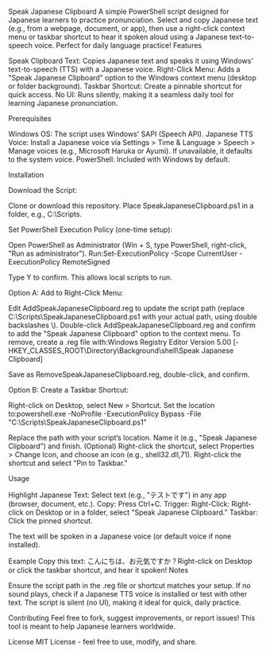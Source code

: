 Speak Japanese Clipboard
A simple PowerShell script designed for Japanese learners to practice pronunciation. Select and copy Japanese text (e.g., from a webpage, document, or app), then use a right-click context menu or taskbar shortcut to hear it spoken aloud using a Japanese text-to-speech voice. Perfect for daily language practice!
Features

Speak Clipboard Text: Copies Japanese text and speaks it using Windows' text-to-speech (TTS) with a Japanese voice.
Right-Click Menu: Adds a "Speak Japanese Clipboard" option to the Windows context menu (desktop or folder background).
Taskbar Shortcut: Create a pinnable shortcut for quick access.
No UI: Runs silently, making it a seamless daily tool for learning Japanese pronunciation.

Prerequisites

Windows OS: The script uses Windows' SAPI (Speech API).
Japanese TTS Voice: Install a Japanese voice via Settings > Time & Language > Speech > Manage voices (e.g., Microsoft Haruka or Ayumi). If unavailable, it defaults to the system voice.
PowerShell: Included with Windows by default.

Installation

Download the Script:

Clone or download this repository.
Place SpeakJapaneseClipboard.ps1 in a folder, e.g., C:\Scripts\.


Set PowerShell Execution Policy (one-time setup):

Open PowerShell as Administrator (Win + S, type PowerShell, right-click, "Run as administrator").
Run:Set-ExecutionPolicy -Scope CurrentUser -ExecutionPolicy RemoteSigned


Type Y to confirm. This allows local scripts to run.


Option A: Add to Right-Click Menu:

Edit AddSpeakJapaneseClipboard.reg to update the script path (replace C:\\Scripts\\SpeakJapaneseClipboard.ps1 with your actual path, using double backslashes \\).
Double-click AddSpeakJapaneseClipboard.reg and confirm to add the "Speak Japanese Clipboard" option to the context menu.
To remove, create a .reg file with:Windows Registry Editor Version 5.00
[-HKEY_CLASSES_ROOT\Directory\Background\shell\Speak Japanese Clipboard]

Save as RemoveSpeakJapaneseClipboard.reg, double-click, and confirm.


Option B: Create a Taskbar Shortcut:

Right-click on Desktop, select New > Shortcut.
Set the location to:powershell.exe -NoProfile -ExecutionPolicy Bypass -File "C:\Scripts\SpeakJapaneseClipboard.ps1"

Replace the path with your script’s location.
Name it (e.g., "Speak Japanese Clipboard") and finish.
(Optional) Right-click the shortcut, select Properties > Change Icon, and choose an icon (e.g., shell32.dll,71).
Right-click the shortcut and select "Pin to Taskbar."



Usage

Highlight Japanese Text: Select text (e.g., "テストです") in any app (browser, document, etc.).
Copy: Press Ctrl+C.
Trigger:
Right-Click: Right-click on Desktop or in a folder, select "Speak Japanese Clipboard."
Taskbar: Click the pinned shortcut.


The text will be spoken in a Japanese voice (or default voice if none installed).

Example
Copy this text: こんにちは、お元気ですか？Right-click on Desktop or click the taskbar shortcut, and hear it spoken!
Notes

Ensure the script path in the .reg file or shortcut matches your setup.
If no sound plays, check if a Japanese TTS voice is installed or test with other text.
The script is silent (no UI), making it ideal for quick, daily practice.

Contributing
Feel free to fork, suggest improvements, or report issues! This tool is meant to help Japanese learners worldwide.

License
MIT License - feel free to use, modify, and share.
